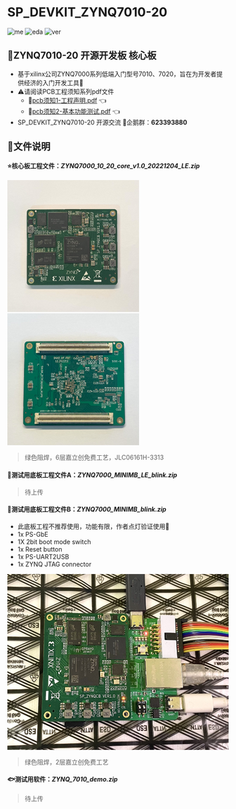 # SP_DEVKIT_ZYNQ7010-20
![me](https://img.shields.io/badge/2022/12-Spray0-blue) ![eda](https://img.shields.io/badge/EDA-KiCad-red) ![ver](https://img.shields.io/badge/Version-1.0-green)

## 🤖ZYNQ7010-20 开源开发板 核心板
* 基于xilinx公司ZYNQ7000系列低端入门型号7010、7020，旨在为开发者提供经济的入门开发工具🌱
* ⚠️请阅读PCB工程须知系列pdf文件
  - 📄[pcb须知1-工程声明.pdf](https://github.com/Spray0/SP_DEVKIT_ZYNQ7010-20/blob/main/%E3%80%90%E9%87%8D%E8%A6%81%E3%80%91pcb%E9%A1%BB%E7%9F%A51-%E5%B7%A5%E7%A8%8B%E5%A3%B0%E6%98%8E.pdf) 👈
  - 📄[pcb须知2-基本功能测试.pdf](https://github.com/Spray0/SP_DEVKIT_ZYNQ7010-20/blob/main/%E3%80%90%E9%87%8D%E8%A6%81%E3%80%91pcb%E9%A1%BB%E7%9F%A52-%E5%9F%BA%E6%9C%AC%E5%8A%9F%E8%83%BD%E6%B5%8B%E8%AF%95.pdf) 👈
* SP_DEVKIT_ZYNQ7010-20 开源交流 🐧企鹅群：**623393880**

## 📁文件说明
#### ⭐核心板工程文件：*ZYNQ7000_10_20_core_v1.0_20221204_LE.zip*
<img src=".\image\zynq_01.JPG" height = "300" alt="brd1" />  <img src=".\image\zynq_02.JPG" height = "300" alt="brd2" />

> 绿色阻焊，6层嘉立创免费工艺，JLC06161H-3313

#### 🐜测试用底板工程文件A：*ZYNQ7000_MINIMB_LE_blink.zip*
>待上传

#### 🐢测试用底板工程文件B：*ZYNQ7000_MINIMB_blink.zip*
* 此底板工程不推荐使用，功能有限，作者点灯验证使用🐸
* 1x PS-GbE
* 1X 2bit boot mode switch
* 1x Reset button
* 1x PS-UART2USB
* 1x ZYNQ JTAG connector
<img src=".\image\zynq_minimb.JPG" height = "400" alt="brd" />

> 绿色阻焊，2层嘉立创免费工艺

#### 🐟测试用软件：*ZYNQ_7010_demo.zip*
> 待上传
